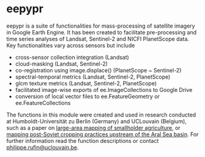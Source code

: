 # eepypr

eepypr is a suite of functionalities for mass-processing of satellite imagery in Google Earth Engine. It has been created to facilitate pre-processing and time series analyses of Landsat, Sentinel-2 and NICFI PlanetScope data. 
Key functionalities vary across sensors but include

- cross-sensor collection integration (Landsat)
- cloud-masking (Landsat, Sentinel-2)
- co-registration using image.displace() (PlanetScope ~ Sentinel-2)
- spectral-temporal metrics (Landsat, Sentinel-2, PlanetScope)
- glcm texture metrics (Landsat, Sentinel-2, PlanetScope)
- facilitated image-wise exports of ee.ImageCollections to Google Drive
- conversion of local vector files to ee.FeatureGeometry or ee.FeatureCollections 

The functions in this module were created and used in research conducted at Humboldt-Universität zu Berlin (Germany) and UCLouvain (Belgium), such as a paper on [large-area mapping of smallholder agriculture](https://eartharxiv.org/repository/dashboard/3174/), or [mapping post-Soviet cropping practices upstream of the Aral Sea basin](). For further information read the function descriptions or contact philippe.rufin@uclouvain.be.

